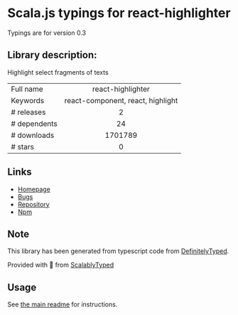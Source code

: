 
# Scala.js typings for react-highlighter

Typings are for version 0.3

## Library description:
Highlight select fragments of texts

|                    |                 |
| ------------------ | :-------------: |
| Full name          | react-highlighter |
| Keywords           | react-component, react, highlight |
| # releases         | 2 |
| # dependents       | 24 |
| # downloads        | 1701789 |
| # stars            | 0 |

## Links
- [Homepage](https://github.com/helior/react-highlighter)
- [Bugs](https://github.com/helior/react-highlighter/issues)
- [Repository](https://github.com/helior/react-highlighter)
- [Npm](https://www.npmjs.com/package/react-highlighter)
    


## Note
This library has been generated from typescript code from [DefinitelyTyped](https://definitelytyped.org).

Provided with :purple_heart: from [ScalablyTyped](https://github.com/oyvindberg/ScalablyTyped)

## Usage
See [the main readme](../../readme.md) for instructions.


